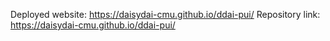 Deployed website: https://daisydai-cmu.github.io/ddai-pui/
Repository link: https://daisydai-cmu.github.io/ddai-pui/
